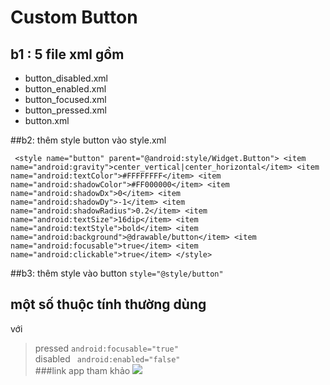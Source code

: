 # Custom Button

## b1 : 5 file xml gồm
+ button_disabled.xml 
+ button_enabled.xml 
+ button_focused.xml
+ button_pressed.xml
+ button.xml

##b2: thêm style button vào style.xml

` <style name="button" parent="@android:style/Widget.Button">
            <item name="android:gravity">center_vertical|center_horizontal</item>
            <item name="android:textColor">#FFFFFFFF</item>
            <item name="android:shadowColor">#FF000000</item>
            <item name="android:shadowDx">0</item>
            <item name="android:shadowDy">-1</item>
            <item name="android:shadowRadius">0.2</item>
            <item name="android:textSize">16dip</item>
            <item name="android:textStyle">bold</item>
            <item name="android:background">@drawable/button</item>
            <item name="android:focusable">true</item>
            <item name="android:clickable">true</item>
        </style>`
        
##b3: thêm style vào button 
`style="@style/button"`

## một số thuộc tính thường dùng 
với
> pressed
`android:focusable="true"` </br>
> disabled 
` android:enabled="false"` </br>
###link app tham khảo
<a href='https://github.com/trantronghien/chat'><img src='https://cloud.githubusercontent.com/assets/13708331/16546087/e7cb164e-4169-11e6-8657-b17440b0f834.png'></a>




